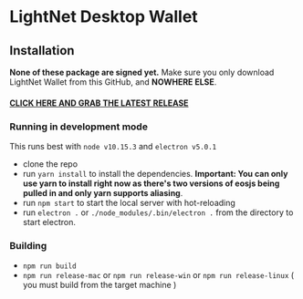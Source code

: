 # LightNet Desktop Wallet

## Installation

**None of these package are signed yet.** Make sure you only download 
LightNet Wallet from this GitHub, and **NOWHERE ELSE**.

#### [CLICK HERE AND GRAB THE LATEST RELEASE](https://github.com/LIGHTNET-SYSTEMS/DPOS-Wallet/releases)

### Running in development mode

This runs best with `node v10.15.3` and `electron v5.0.1`

- clone the repo
- run `yarn install` to install the dependencies. **Important: You can only use yarn to install right now as there's two versions of eosjs being pulled in and only yarn supports aliasing**.
- run `npm start` to start the local server with hot-reloading
- run `electron .` or `./node_modules/.bin/electron .` from the directory to start electron.


### Building

- `npm run build`
- `npm run release-mac` or `npm run release-win` or `npm run release-linux` ( you must build from the target machine )



